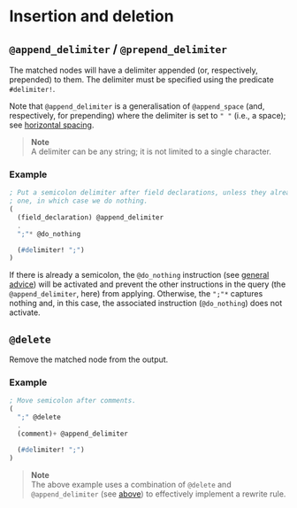 # Insertion and deletion

## `@append_delimiter` / `@prepend_delimiter`

The matched nodes will have a delimiter appended (or, respectively,
prepended) to them. The delimiter must be specified using the predicate
`#delimiter!`.

Note that `@append_delimiter` is a generalisation of `@append_space`
(and, respectively, for prepending) where the delimiter is set to `" "`
(i.e., a space); see [horizontal spacing](horizontal-spacing.md#append_space--prepend_space).

> **Note**\
> A delimiter can be any string; it is not limited to a single
> character.

### Example

```scheme
; Put a semicolon delimiter after field declarations, unless they already have
; one, in which case we do nothing.
(
  (field_declaration) @append_delimiter
  .
  ";"* @do_nothing

  (#delimiter! ";")
)
```

If there is already a semicolon, the `@do_nothing` instruction (see
[general advice](general.md#do_nothing)) will be activated and prevent
the other instructions in the query (the `@append_delimiter`, here) from
applying. Otherwise, the `";"*` captures nothing and, in this case, the
associated instruction (`@do_nothing`) does not activate.

## `@delete`

Remove the matched node from the output.

### Example

```scheme
; Move semicolon after comments.
(
  ";" @delete
  .
  (comment)+ @append_delimiter

  (#delimiter! ";")
)
```

> **Note**\
> The above example uses a combination of `@delete` and
> `@append_delimiter` (see [above](#append_delimiter--prepend_delimiter))
> to effectively implement a rewrite rule.
